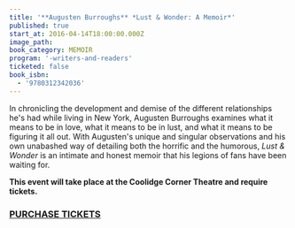 ```yaml
---
title: '**Augusten Burroughs** *Lust & Wonder: A Memoir*'
published: true
start_at: 2016-04-14T18:00:00.000Z
image_path:
book_category: MEMOIR
program: '-writers-and-readers'
ticketed: false
book_isbn:
  - '9780312342036'
---
```



In chronicling the development and demise of the different relationships he's had while living in New York, Augusten Burroughs examines what it means to be in love, what it means to be in lust, and what it means to be figuring it all out. With Augusten's unique and singular observations and his own unabashed way of detailing both the horrific and the humorous, *Lust & Wonder* is an intimate and honest memoir that his legions of fans have been waiting for.

**This event will take place at the Coolidge Corner Theatre and require tickets.&nbsp;**

### [PU](https://www.eventbrite.com/e/augusten-burroughs-414-tickets-22222845128)[RCHASE TICKETS](__notset__)